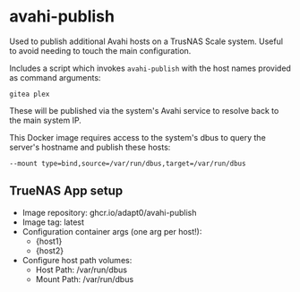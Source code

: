 # avahi-publish

Used to publish additional Avahi hosts on a TrusNAS Scale system. Useful to avoid needing to touch the main configuration.

Includes a script which invokes `avahi-publish` with the host names provided as command arguments:

```
gitea plex
```

These will be published via the system's Avahi service to resolve back to the main system IP.

This Docker image requires access to the system's dbus to query the server's hostname and publish these hosts:

```
--mount type=bind,source=/var/run/dbus,target=/var/run/dbus
```

## TrueNAS App setup

* Image repository: ghcr.io/adapt0/avahi-publish
* Image tag: latest
* Configuration container args (one arg per host!):
  * {host1}
  * {host2}
* Configure host path volumes:
  * Host Path: /var/run/dbus
  * Mount Path: /var/run/dbus
